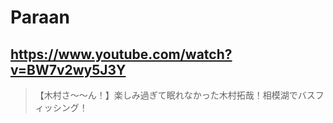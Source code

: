 # Paraan

## https://www.youtube.com/watch?v=BW7v2wy5J3Y

> 【木村さ〜〜ん！】楽しみ過ぎて眠れなかった木村拓哉！相模湖でバスフィッシング！ 
